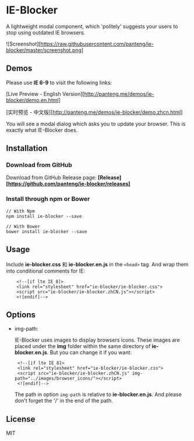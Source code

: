 # IE-Blocker

A lightweight modal component, which 'politely' suggests your users to stop using outdated IE browsers.

![Screenshot][https://raw.githubusercontent.com/panteng/ie-blocker/master/screenshot.png]



## Demos

Please use **IE 6-9** to visit the following links:

[Live Preview - English Version][http://panteng.me/demos/ie-blocker/demo.en.html]

[实时预览 - 中文版][http://panteng.me/demos/ie-blocker/demo.zhcn.html]

You will see a modal dialog which asks you to update your browser. This is exactly what IE-Blocker does.



## Installation

### Download from GitHub

Download from GitHub Release page: **[Release][https://github.com/panteng/ie-blocker/releases]**

### Install through npm or Bower

    // With Npm
    npm install ie-blocker --save

    // With Bower
    bower install ie-blocker --save
    


## Usage

Include **ie-blocker.css** 和 **ie-blocker.en.js** in the `<head>` tag. And wrap them into conditional comments for IE:

        <!--[if lte IE 8]>
        <link rel="stylesheet" href="ie-blocker/ie-blocker.css">
        <script src="ie-blocker/ie-blocker.zhCN.js"></script>
        <![endif]-->



## Options

 - img-path:

    IE-Blocker uses images to display browsers icons. These images are placed under the **img** folder within the same directory of **ie-blocker.en.js**.
    But you can change it if you want:

        <!--[if lte IE 8]>
        <link rel="stylesheet" href="ie-blocker/ie-blocker.css">
        <script src="ie-blocker/ie-blocker.zhCN.js" img-path="../images/browser_icons/"></script>
        <![endif]-->
    
    The path in option `img-path` is relative to **ie-blocker.en.js**. And please don't forget the '/' in the end of the path.



## License

MIT
